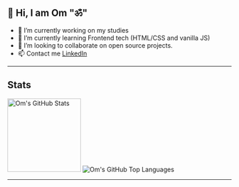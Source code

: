 ## 👋 Hi, I am Om "ॐ"

- 🔭 I’m currently working on my studies
- 🌱 I’m currently learning Frontend tech (HTML/CSS and vanilla JS)
- 👯 I’m looking to collaborate on open source projects.
- 📫 Contact me [LinkedIn](https://www.linkedin.com/in/om-thapa/)

---
## Stats

<p float="left">
  <img alt="Om's GitHub Stats" src="https://github-readme-stats-git-masterrstaa-rickstaa.vercel.app/api?username=MellowPhi&show_icons=true&hide_border=true&theme=dark" height=165px />
  <img alt="Om's GitHub Top Languages" src="https://github-readme-stats-git-masterrstaa-rickstaa.vercel.app/api/top-langs/?username=MellowPhi&hide_border=true&layout=compact&theme=dark" heigh=165px/>
</p>

---
